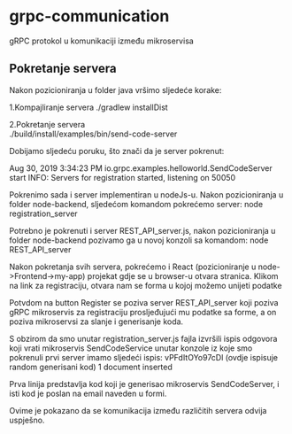 ﻿# grpc-communication
gRPC protokol u komunikaciji između mikroservisa

## Pokretanje servera

Nakon pozicioniranja u folder java vršimo sljedeće korake:

1.Kompajliranje servera	
./gradlew installDist

2.Pokretanje servera  
./build/install/examples/bin/send-code-server

Dobijamo sljedeću poruku, što znači da je server pokrenut:

Aug 30, 2019 3:34:23 PM io.grpc.examples.helloworld.SendCodeServer start
INFO: Servers for registration started, listening on 50050 

Pokrenimo sada i server implementiran u nodeJs-u. Nakon pozicioniranja u folder node-backend, sljedećom komandom pokrećemo server:
node registration_server

Potrebno je pokrenuti i server REST_API_server.js, nakon pozicioniranja u folder node-backend pozivamo ga u novoj konzoli sa komandom:
node REST_API_server


Nakon pokretanja svih servera, pokrećemo i React (pozicioniranje u node->Frontend->my-app) projekat gdje se u browser-u otvara stranica. Klikom na link za registraciju, otvara nam se forma u kojoj možemo unijeti podatke 

Potvdom na button Register se poziva server REST_API_server koji poziva gRPC mikroservis za registraciju prosljeđujući mu podatke sa forme, a on poziva mikroservsi za slanje i generisanje koda.

S obzirom da smo unutar registration_server.js fajla izvršili ispis odgovora koji vrati mikroservis SendCodeService unutar konzole iz koje smo pokrenuli prvi server imamo sljedeći ispis:
vPFdItOYo97cDl (ovdje ispisuje random generisani kod)
1 document inserted

Prva linija predstavlja kod koji je generisao mikroservis SendCodeServer, i isti kod je poslan na email naveden u formi.
 
Ovime je pokazano da se komunikacija između različitih servera odvija uspješno.
